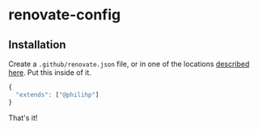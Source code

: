 # renovate-config

## Installation

Create a `.github/renovate.json` file, or in one of the locations [described here](https://docs.renovatebot.com/configuration-options/). Put this inside of it.

```js
{
  "extends": ["@philihp"]
}
```

That's it!
